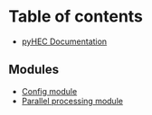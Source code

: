 # Table of contents

* [pyHEC Documentation](README.md)

## Modules

* [Config module](modules/01-config-module.md)
* [Parallel processing module](modules/02-parallel-processing-module.md)

